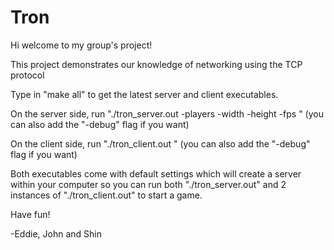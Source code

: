 # Tron
Hi welcome to my group's project!

This project demonstrates our knowledge of networking using the TCP protocol

Type in "make all" to get the latest server and client executables.

On the server side, run "./tron_server.out <port-num-to-use> -players <number-of-players> -width <board-width> -height <board-height> -fps <frames-per-second>" (you can also add the "-debug" flag if you want)

On the client side, run "./tron_client.out <server-ip-address> <server-port-number>" (you can also add the "-debug" flag if you want)

Both executables come with default settings which will create a server within your computer so you can run both "./tron_server.out" and 2 instances of "./tron_client.out" to start a game.

Have fun!

-Eddie, John and Shin
